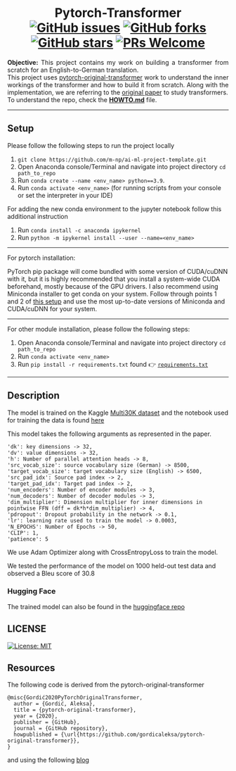 <h1 align = "center">
  Pytorch-Transformer <br>
  <a href="https://github.com/m-np/pytorch-transformer/issues"><img alt="GitHub issues" src="https://img.shields.io/github/issues/m-np/pytorch-transformer?logo=git&style=plastic"></a>
  <a href="https://github.com/m-np/pytorch-transformer/network"><img alt="GitHub forks" src="https://img.shields.io/github/forks/m-np/pytorch-transformer?style=plastic&logo=github"></a>
  <a href="https://github.com/m-np/pytorch-transformer/stargazers"><img alt="GitHub stars" src="https://img.shields.io/github/stars/m-np/pytorch-transformer?style=plastic&logo=github"></a>
  <a href="https://github.com/m-np/pytorch-transformer/pulls"><img alt="PRs Welcome" src="https://img.shields.io/badge/PRs-welcome-brightgreen.svg?style=plastic&logo=open-source-initiative"></a>
</h1>

<div align = "justify">

**Objective:** This project contains my work on building a transformer from scratch for an English-to-German translation. <br>
This project uses <a href = "https://github.com/gordicaleksa/pytorch-original-transformer/tree/main">pytorch-original-transformer</a> work to understand the inner workings of the transformer and how to build it from scratch. Along with the implementation, we are referring to the <a href = "https://arxiv.org/abs/1706.03762">original paper</a> to study transformers.<br>
To understand the repo, check the [**HOWTO.md**](./HOWTO.md) file.

---

</div>

## Setup

Please follow the following steps to run the project locally <br/>

1. `git clone https://github.com/m-np/ai-ml-project-template.git`
2. Open Anaconda console/Terminal and navigate into project directory `cd path_to_repo`
3. Run `conda create --name <env_name> python==3.9`.
4. Run `conda activate <env_name>` (for running scripts from your console or set the interpreter in your IDE)

For adding the new conda environment to the jupyter notebook follow this additional instruction
1. Run `conda install -c anaconda ipykernel`
2. Run `python -m ipykernel install --user --name=<env_name>`

-----

For pytorch installation:

PyTorch pip package will come bundled with some version of CUDA/cuDNN with it,
but it is highly recommended that you install a system-wide CUDA beforehand, mostly because of the GPU drivers. 
I also recommend using Miniconda installer to get conda on your system.
Follow through points 1 and 2 of [this setup](https://github.com/Petlja/PSIML/blob/master/docs/MachineSetup.md)
and use the most up-to-date versions of Miniconda and CUDA/cuDNN for your system.

-----

For other module installation, please follow the following steps:
1. Open Anaconda console/Terminal and navigate into project directory `cd path_to_repo`
2. Run `conda activate <env_name>`
3. Run `pip install -r requirements.txt` found 👉 [`requirements.txt`](./requirements.txt)

-----

## Description 

The model is trained on the Kaggle [Multi30K dataset](https://www.kaggle.com/datasets/devanshusingh/machine-translation-dataset-de-en) and the notebook used for training the data is found [here](./notebooks/training-nw-nb.ipynb)

This model takes the following arguments as represented in the paper.

```
'dk': key dimensions -> 32,
'dv': value dimensions -> 32,
'h': Number of parallel attention heads -> 8,
'src_vocab_size': source vocabulary size (German) -> 8500,
'target_vocab_size': target vocabulary size (English) -> 6500,
'src_pad_idx': Source pad index -> 2,
'target_pad_idx': Target pad index -> 2,
'num_encoders': Number of encoder modules -> 3,
'num_decoders': Number of decoder modules -> 3,
'dim_multiplier': Dimension multiplier for inner dimensions in pointwise FFN (dff = dk*h*dim_multiplier) -> 4,
'pdropout': Dropout probability in the network -> 0.1,
'lr': learning rate used to train the model -> 0.0003,
'N_EPOCHS': Number of Epochs -> 50,
'CLIP': 1,
'patience': 5
```
We use Adam Optimizer along with CrossEntropyLoss to train the model.

We tested the performance of the model on 1000 held-out test data and observed a Bleu score of 30.8

### Hugging Face
The trained model can also be found in the [huggingface repo](https://huggingface.co/Rzoro/Transformer_de_en_multi30K)


## LICENSE 

[![License: MIT](https://img.shields.io/badge/License-MIT-yellow.svg)](./LICENSE)


## Resources

The following code is derived from the pytorch-original-transformer 
```
@misc{Gordić2020PyTorchOriginalTransformer,
  author = {Gordić, Aleksa},
  title = {pytorch-original-transformer},
  year = {2020},
  publisher = {GitHub},
  journal = {GitHub repository},
  howpublished = {\url{https://github.com/gordicaleksa/pytorch-original-transformer}},
}
```

and using the following [blog](https://medium.com/@hunter-j-phillips/putting-it-all-together-the-implemented-transformer-bfb11ac1ddfe)
